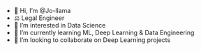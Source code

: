 - 👋 Hi, I’m @Jo-llama
- ⚖  Legal Engineer
- 👀 I’m interested in Data Science
- 🌱 I’m currently learning ML, Deep Learning & Data Engineering
- 💞️ I’m looking to collaborate on Deep Learning projects

<!---
Jo-llama/Jo-llama is a ✨ special ✨ repository because its `README.md` (this file) appears on your GitHub profile.
You can click the Preview link to take a look at your changes.
--->
